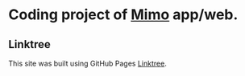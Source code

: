 # Coding project of [Mimo](https://mimo.org/) app/web.
## Linktree
This site was built using GitHub Pages [Linktree](https://pages.github.com/).
